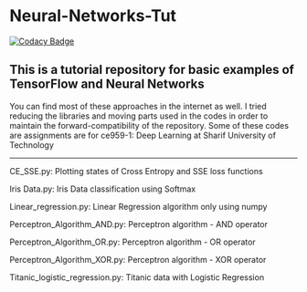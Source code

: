 # Neural-Networks-Tut

[![Codacy Badge](https://api.codacy.com/project/badge/Grade/847850a4b23e4489be84d3ef6016554a)](https://app.codacy.com/app/adelra/Neural-Networks-Tut?utm_source=github.com&utm_medium=referral&utm_content=adelra/Neural-Networks-Tut&utm_campaign=Badge_Grade_Dashboard)

**This is a tutorial repository for basic examples of TensorFlow and Neural Networks**
---

You can find most of these approaches in the internet as well. I tried reducing the libraries and moving parts used in the codes in order to maintain the forward-compatibility of the repository.
Some of these codes are assignments are for ce959-1: Deep Learning at Sharif University of Technology
 
---
CE_SSE.py:
Plotting states of Cross Entropy and SSE loss functions

Iris Data.py:
Iris Data classification using Softmax

Linear_regression.py:
Linear Regression algorithm only using numpy

Perceptron_Algorithm_AND.py:
Perceptron algorithm - AND operator

Perceptron_Algorithm_OR.py:
Perceptron algorithm - OR operator

Perceptron_Algorithm_XOR.py:
Perceptron algorithm - XOR operator

Titanic_logistic_regression.py:
Titanic data with Logistic Regression
